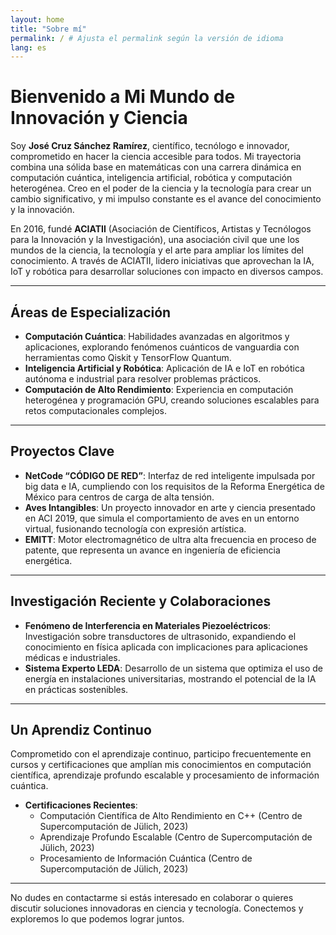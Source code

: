 ```yaml
---
layout: home
title: "Sobre mí"
permalink: / # Ajusta el permalink según la versión de idioma
lang: es
---
```


# Bienvenido a Mi Mundo de Innovación y Ciencia

Soy **José Cruz Sánchez Ramírez**, científico, tecnólogo e innovador, comprometido en hacer la ciencia accesible para todos. Mi trayectoria combina una sólida base en matemáticas con una carrera dinámica en computación cuántica, inteligencia artificial, robótica y computación heterogénea. Creo en el poder de la ciencia y la tecnología para crear un cambio significativo, y mi impulso constante es el avance del conocimiento y la innovación.

En 2016, fundé **ACIATII** (Asociación de Científicos, Artistas y Tecnólogos para la Innovación y la Investigación), una asociación civil que une los mundos de la ciencia, la tecnología y el arte para ampliar los límites del conocimiento. A través de ACIATII, lidero iniciativas que aprovechan la IA, IoT y robótica para desarrollar soluciones con impacto en diversos campos.

---

## **Áreas de Especialización**

- **Computación Cuántica**: Habilidades avanzadas en algoritmos y aplicaciones, explorando fenómenos cuánticos de vanguardia con herramientas como Qiskit y TensorFlow Quantum.
- **Inteligencia Artificial y Robótica**: Aplicación de IA e IoT en robótica autónoma e industrial para resolver problemas prácticos.
- **Computación de Alto Rendimiento**: Experiencia en computación heterogénea y programación GPU, creando soluciones escalables para retos computacionales complejos.

---

## **Proyectos Clave**

- **NetCode “CÓDIGO DE RED”**: Interfaz de red inteligente impulsada por big data e IA, cumpliendo con los requisitos de la Reforma Energética de México para centros de carga de alta tensión.
- **Aves Intangibles**: Un proyecto innovador en arte y ciencia presentado en ACI 2019, que simula el comportamiento de aves en un entorno virtual, fusionando tecnología con expresión artística.
- **EMITT**: Motor electromagnético de ultra alta frecuencia en proceso de patente, que representa un avance en ingeniería de eficiencia energética.

---

## **Investigación Reciente y Colaboraciones**

- **Fenómeno de Interferencia en Materiales Piezoeléctricos**: Investigación sobre transductores de ultrasonido, expandiendo el conocimiento en física aplicada con implicaciones para aplicaciones médicas e industriales.
- **Sistema Experto LEDA**: Desarrollo de un sistema que optimiza el uso de energía en instalaciones universitarias, mostrando el potencial de la IA en prácticas sostenibles.

---

## **Un Aprendiz Continuo**

Comprometido con el aprendizaje continuo, participo frecuentemente en cursos y certificaciones que amplían mis conocimientos en computación científica, aprendizaje profundo escalable y procesamiento de información cuántica.

- **Certificaciones Recientes**:
  - Computación Científica de Alto Rendimiento en C++ (Centro de Supercomputación de Jülich, 2023)
  - Aprendizaje Profundo Escalable (Centro de Supercomputación de Jülich, 2023)
  - Procesamiento de Información Cuántica (Centro de Supercomputación de Jülich, 2023)

---

No dudes en contactarme si estás interesado en colaborar o quieres discutir soluciones innovadoras en ciencia y tecnología. Conectemos y exploremos lo que podemos lograr juntos.
